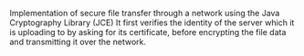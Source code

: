 Implementation of secure file transfer through a network using the Java Cryptography Library (JCE)
It first verifies the identity of the server which it is uploading to by asking for its certificate, before encrypting the file data and transmitting it over the network.
